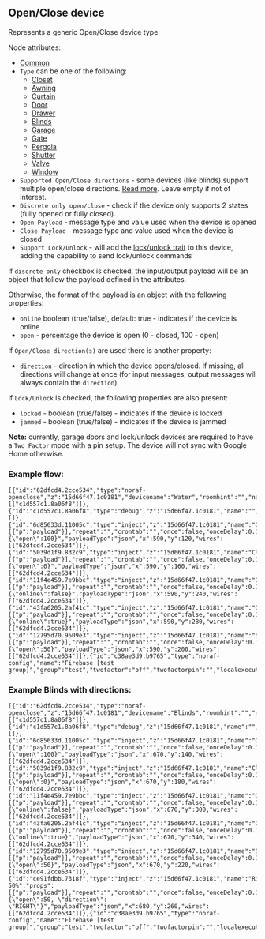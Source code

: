 ## Open/Close device

Represents a generic Open/Close device type.

Node attributes:
- [Common](../common.md)
- `Type` can be one of the following:
  - [Closet](https://developers.google.com/assistant/smarthome/guides/closet)
  - [Awning](https://developers.google.com/assistant/smarthome/guides/awning)
  - [Curtain](https://developers.google.com/assistant/smarthome/guides/curtain)
  - [Door](https://developers.google.com/assistant/smarthome/guides/door)
  - [Drawer](https://developers.google.com/assistant/smarthome/guides/drawer)
  - [Blinds](https://developers.google.com/assistant/smarthome/guides/blinds)
  - [Garage](https://developers.google.com/assistant/smarthome/guides/garage)
  - [Gate](https://developers.google.com/assistant/smarthome/guides/gate)
  - [Pergola](https://developers.google.com/assistant/smarthome/guides/pergola)
  - [Shutter](https://developers.google.com/assistant/smarthome/guides/shutter)
  - [Valve](https://developers.google.com/assistant/smarthome/guides/valve)
  - [Window](https://developers.google.com/assistant/smarthome/guides/window)
- `Supported Open/Close directions` - some devices (like blinds) support multiple open/close directions. [Read more](https://developers.google.com/assistant/smarthome/guides/blinds#example-device:-simple-blinds). Leave empty if not of interest.
- `Discrete only open/close` - check if the device only supports 2 states (fully opened or fully closed).
- `Open Payload` - message type and value used when the device is opened
- `Close Payload` - message type and value used when the device is closed
- `Support Lock/Unlock` - will add the [lock/unlock trait](https://developers.google.com/assistant/smarthome/traits/lockunlock) to this device, adding the capability to send lock/unlock commands

If `discrete only` checkbox is checked, the input/output payload will be an object that follow the payload defined in the attributes.

Otherwise, the format of the payload is an object with the following properties:
- `online` boolean (true/false), default: true - indicates if the device is online
- `open` - percentage the device is open (0 - closed, 100 - open)

If `Open/Close direction(s)` are used there is another property:
- `direction` - direction in which the device opens/closed. If missing, all directions will change at once (for input messages, output messages will always contain the `direction`)

If `Lock/Unlock` is checked, the following properties are also present:
- `locked` - boolean (true/false) - indicates if the device is locked
- `jammed` - boolean (true/false) - indicates if the device is jammed


**Note:** currently, garage doors and lock/unlock devices are required to have a `Two Factor` mode with a pin setup. The device will not sync with Google Home otherwise.

### Example flow:
```
[{"id":"62dfcd4.2cce534","type":"noraf-openclose","z":"15d66f47.1c0181","devicename":"Water","roomhint":"","name":"","directions":"","openclosetype":"VALVE","passthru":false,"discrete":false,"lockunlock":false,"commandonly":false,"queryonly":false,"nora":"c38ae3d9.b9765","topic":"","openvalue":"true","openvalueType":"bool","closevalue":"false","closevalueType":"bool","twofactor":"off","twofactorpin":"","x":790,"y":220,"wires":[["c1d557c1.8a06f8"]]},{"id":"c1d557c1.8a06f8","type":"debug","z":"15d66f47.1c0181","name":"","active":true,"tosidebar":true,"console":false,"tostatus":false,"complete":"false","statusVal":"","statusType":"auto","x":970,"y":220,"wires":[]},{"id":"6d85633d.11005c","type":"inject","z":"15d66f47.1c0181","name":"Open","props":[{"p":"payload"}],"repeat":"","crontab":"","once":false,"onceDelay":0.1,"topic":"","payload":"{\"open\":100}","payloadType":"json","x":590,"y":120,"wires":[["62dfcd4.2cce534"]]},{"id":"5039d1f9.832c9","type":"inject","z":"15d66f47.1c0181","name":"Close","props":[{"p":"payload"}],"repeat":"","crontab":"","once":false,"onceDelay":0.1,"topic":"","payload":"{\"open\":0}","payloadType":"json","x":590,"y":160,"wires":[["62dfcd4.2cce534"]]},{"id":"11f4e459.7e9bbc","type":"inject","z":"15d66f47.1c0181","name":"Offline","props":[{"p":"payload"}],"repeat":"","crontab":"","once":false,"onceDelay":0.1,"topic":"","payload":"{\"online\":false}","payloadType":"json","x":590,"y":240,"wires":[["62dfcd4.2cce534"]]},{"id":"43fa6205.2af41c","type":"inject","z":"15d66f47.1c0181","name":"Online","props":[{"p":"payload"}],"repeat":"","crontab":"","once":false,"onceDelay":0.1,"topic":"","payload":"{\"online\":true}","payloadType":"json","x":590,"y":280,"wires":[["62dfcd4.2cce534"]]},{"id":"12795d70.9509e3","type":"inject","z":"15d66f47.1c0181","name":"50%","props":[{"p":"payload"}],"repeat":"","crontab":"","once":false,"onceDelay":0.1,"topic":"","payload":"{\"open\":50}","payloadType":"json","x":590,"y":200,"wires":[["62dfcd4.2cce534"]]},{"id":"c38ae3d9.b9765","type":"noraf-config","name":"Firebase [test group]","group":"test","twofactor":"off","twofactorpin":"","localexecution":true,"structure":""}]
```

### Example Blinds with directions:
```
[{"id":"62dfcd4.2cce534","type":"noraf-openclose","z":"15d66f47.1c0181","devicename":"Blinds","roomhint":"","name":"","directions":"LEFT,RIGHT","openclosetype":"BLINDS","passthru":false,"discrete":false,"lockunlock":false,"commandonly":false,"queryonly":false,"nora":"c38ae3d9.b9765","topic":"","openvalue":"true","openvalueType":"bool","closevalue":"false","closevalueType":"bool","twofactor":"off","twofactorpin":"","x":870,"y":240,"wires":[["c1d557c1.8a06f8"]]},{"id":"c1d557c1.8a06f8","type":"debug","z":"15d66f47.1c0181","name":"","active":true,"tosidebar":true,"console":false,"tostatus":false,"complete":"false","statusVal":"","statusType":"auto","x":1090,"y":240,"wires":[]},{"id":"6d85633d.11005c","type":"inject","z":"15d66f47.1c0181","name":"Open","props":[{"p":"payload"}],"repeat":"","crontab":"","once":false,"onceDelay":0.1,"topic":"","payload":"{\"open\":100}","payloadType":"json","x":670,"y":140,"wires":[["62dfcd4.2cce534"]]},{"id":"5039d1f9.832c9","type":"inject","z":"15d66f47.1c0181","name":"Close","props":[{"p":"payload"}],"repeat":"","crontab":"","once":false,"onceDelay":0.1,"topic":"","payload":"{\"open\":0}","payloadType":"json","x":670,"y":180,"wires":[["62dfcd4.2cce534"]]},{"id":"11f4e459.7e9bbc","type":"inject","z":"15d66f47.1c0181","name":"Offline","props":[{"p":"payload"}],"repeat":"","crontab":"","once":false,"onceDelay":0.1,"topic":"","payload":"{\"online\":false}","payloadType":"json","x":670,"y":300,"wires":[["62dfcd4.2cce534"]]},{"id":"43fa6205.2af41c","type":"inject","z":"15d66f47.1c0181","name":"Online","props":[{"p":"payload"}],"repeat":"","crontab":"","once":false,"onceDelay":0.1,"topic":"","payload":"{\"online\":true}","payloadType":"json","x":670,"y":340,"wires":[["62dfcd4.2cce534"]]},{"id":"12795d70.9509e3","type":"inject","z":"15d66f47.1c0181","name":"50%","props":[{"p":"payload"}],"repeat":"","crontab":"","once":false,"onceDelay":0.1,"topic":"","payload":"{\"open\":50}","payloadType":"json","x":670,"y":220,"wires":[["62dfcd4.2cce534"]]},{"id":"ce91fdbb.7318f","type":"inject","z":"15d66f47.1c0181","name":"Right 50%","props":[{"p":"payload"}],"repeat":"","crontab":"","once":false,"onceDelay":0.1,"topic":"","payload":"{\"open\":50, \"direction\": \"RIGHT\"}","payloadType":"json","x":680,"y":260,"wires":[["62dfcd4.2cce534"]]},{"id":"c38ae3d9.b9765","type":"noraf-config","name":"Firebase [test group]","group":"test","twofactor":"off","twofactorpin":"","localexecution":true,"structure":""}]
```